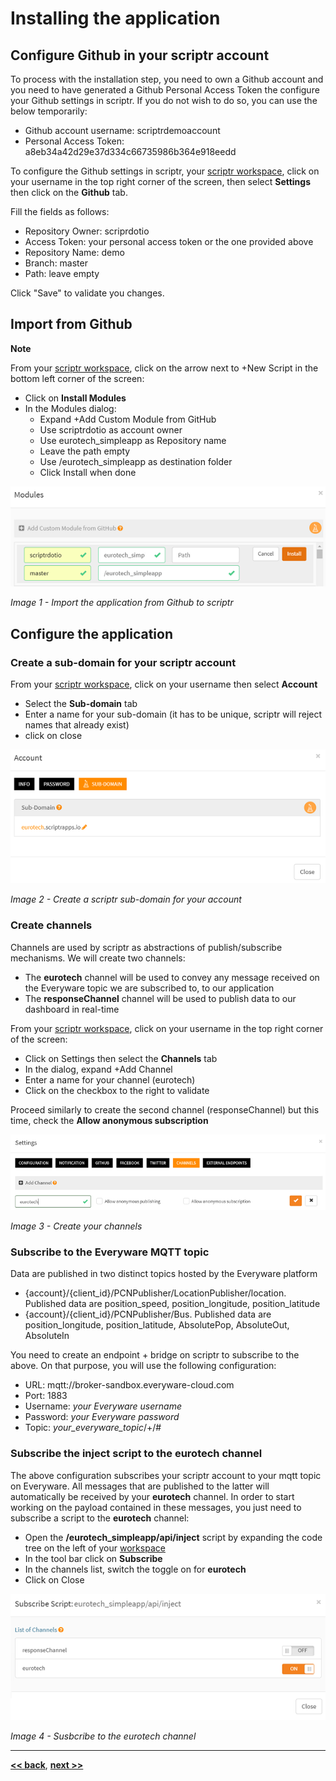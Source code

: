 # Installing the application

## Configure Github in your scriptr account

To process with the installation step, you need to own a Github account and you need to have generated a Github Personal Access Token the configure your Github settings in scriptr. If you do not wish to do so, you can use the below temporarily:

- Github account username: scriptrdemoaccount
- Personal Access Token: a8eb34a42d29e37d334c66735986b364e918eedd

To configure the Github settings in scriptr, your [scriptr workspace](https://www.scriptr.io/workspace), click on your username in the top right corner of the screen, then select **Settings** then click on the **Github** tab. 

Fill the fields as follows:
- Repository Owner: scriprdotio
- Access Token: your personal access token or the one provided above 
- Repository Name: demo
- Branch: master
- Path: leave empty

Click "Save" to validate you changes.

## Import from Github

**Note**

From your [scriptr workspace](https://www.scriptr.io/workspace), click on the arrow next to +New Script in the bottom left corner of the screen:
- Click on **Install Modules**
- In the Modules dialog:
  - Expand +Add Custom Module from GitHub 
  - Use scriptrdotio as account owner
  - Use eurotech_simpleapp as Repository name
  - Leave the path empty
  - Use /eurotech_simpleapp as destination folder
  - Click Install when done
  
 ![Import Application](./images/import_application.png)

*Image 1 - Import the application from Github to scriptr*

## Configure the application

### Create a sub-domain for your scriptr account

From your [scriptr workspace](https://www.scriptr.io/workspace), click on your username then select **Account**
- Select the **Sub-domain** tab
- Enter a name for your sub-domain (it has to be unique, scriptr will reject names that already exist)
- click on close

 ![Create sub-domain](./images/create_subdomain.png)

*Image 2 - Create a scriptr sub-domain for your account*

### Create channels

Channels are used by scriptr as abstractions of publish/subscribe mechanisms. We will create two channels:
- The **eurotech** channel will be used to convey any message received on the Everyware topic we are subscribed to, to our application
- The **responseChannel** channel will be used to publish data to our dashboard in real-time

From your [scriptr workspace](https://www.scriptr.io/workspace), click on your username in the top right corner of the screen:
- Click on Settings then select the **Channels** tab
- In the dialog, expand +Add Channel
- Enter a name for your channel (eurotech)
- Click on the checkbox to the right to validate

Proceed similarly to create the second channel (responseChannel) but this time, check the **Allow anonymous subscription**

![Create channels](./images/create_channels.png)

*Image 3 - Create your channels*

### Subscribe to the Everyware MQTT topic

Data are published in two distinct topics hosted by the Everyware platform

- {account}/{client_id}/PCNPublisher/LocationPublisher/location. Published data are position_speed, position_longitude, position_latitude
- {account}/{client_id}/PCNPublisher/Bus. Published data are position_longitude, position_latitude, AbsolutePop, AbsoluteOut, AbsoluteIn 

You need to create an endpoint + bridge on scriptr to subscribe to the above. On that purpose, you will use the following configuration:

- URL: mqtt://broker-sandbox.everyware-cloud.com
- Port: 1883
- Username: *your Everyware username*
- Password: *your Everyware password*
- Topic: *your_everyware_topic*/+/#

### Subscribe the inject script to the eurotech channel

The above configuration subscribes your scriptr account to your mqtt topic on Everyware. All messages that are published to the latter will automatically be received by your **eurotech** channel. In order to start working on the payload contained in these messages, you just need to subscribe a script to the **eurotech** channel:

- Open the **/eurotech_simpleapp/api/inject** script by expanding the code tree on the left of your [workspace](https://www.scriptr.io/workspace)
- In the tool bar click on **Subscribe**
- In the channels list, switch the toggle on for **eurotech**
- Click on Close

![Create channels](./images/subscribe_to_channel.png)

*Image 4 - Susbcribe to the eurotech channel*

---

**[<< back](../README.md)**, **[next >>](./running_the_application.md)** 
